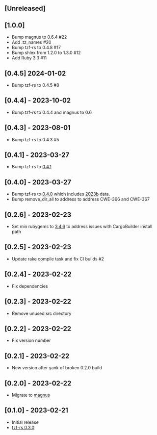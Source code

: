 ## [Unreleased]

## [1.0.0]

- Bump magnus to 0.6.4 #22
- Add .tz_names #20
- Bump tzf-rs to 0.4.8 #17
- Bump shlex from 1.2.0 to 1.3.0 #12
- Add Ruby 3.3 #11

## [0.4.5] 2024-01-02

- Bump tzf-rs to 0.4.5 #8

## [0.4.4] - 2023-10-02

- Bump tzf-rs to 0.4.4 and magnus to 0.6

## [0.4.3] - 2023-08-01

- Bump tzf-rs to 0.4.3 #5

## [0.4.1] - 2023-03-27

- Bump tzf-rs to [0.4.1](https://github.com/ringsaturn/tzf-rs/releases/tag/v0.4.1)

## [0.4.0] - 2023-03-27

- Bump tzf-rs to [0.4.0](https://github.com/ringsaturn/tzf-rs/releases/tag/v0.4.0) which includes [2023b](https://github.com/evansiroky/timezone-boundary-builder/releases/tag/2023b) data.
- Bump remove_dir_all to address to address CWE-366 and CWE-367

## [0.2.6] - 2023-02-23

- Set min rubygems to [3.4.6](https://github.com/rubygems/rubygems/blob/master/CHANGELOG.md#346--2023-01-31) to address issues with CargoBuilder install path

## [0.2.5] - 2023-02-23

- Update rake compile task and fix CI builds #2

## [0.2.4] - 2023-02-22

- Fix dependencies

## [0.2.3] - 2023-02-22

- Remove unused src directory

## [0.2.2] - 2023-02-22

- Fix version number

## [0.2.1] - 2023-02-22

- New version after yank of broken 0.2.0 build

## [0.2.0] - 2023-02-22

- Migrate to [magnus](https://github.com/matsadler/magnus)

## [0.1.0] - 2023-02-21

- Initial release
- [tzf-rs 0.3.0](https://github.com/ringsaturn/tzf-rs/releases/tag/v0.3.0)
